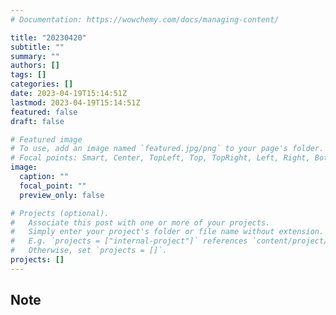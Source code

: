 ```yaml
---
# Documentation: https://wowchemy.com/docs/managing-content/

title: "20230420"
subtitle: ""
summary: ""
authors: []
tags: []
categories: []
date: 2023-04-19T15:14:51Z
lastmod: 2023-04-19T15:14:51Z
featured: false
draft: false

# Featured image
# To use, add an image named `featured.jpg/png` to your page's folder.
# Focal points: Smart, Center, TopLeft, Top, TopRight, Left, Right, BottomLeft, Bottom, BottomRight.
image:
  caption: ""
  focal_point: ""
  preview_only: false

# Projects (optional).
#   Associate this post with one or more of your projects.
#   Simply enter your project's folder or file name without extension.
#   E.g. `projects = ["internal-project"]` references `content/project/deep-learning/index.md`.
#   Otherwise, set `projects = []`.
projects: []
---
```


## Note

